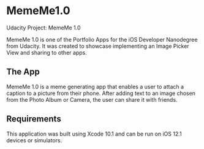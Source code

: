# MemeMe1.0
Udacity Project: MemeMe 1.0

MemeMe 1.0 is one of the Portfolio Apps for the iOS Developer Nanodegree from Udacity. It was created to showcase implementing an Image Picker View and sharing to other apps.

## The App
MemeMe 1.0 is a meme generating app that enables a user to attach a caption to a picture from their phone. After adding text to an image chosen from the Photo Album or Camera, the user can share it with friends.

## Requirements
This application was built using Xcode 10.1 and can be run on iOS 12.1 devices or simulators.
